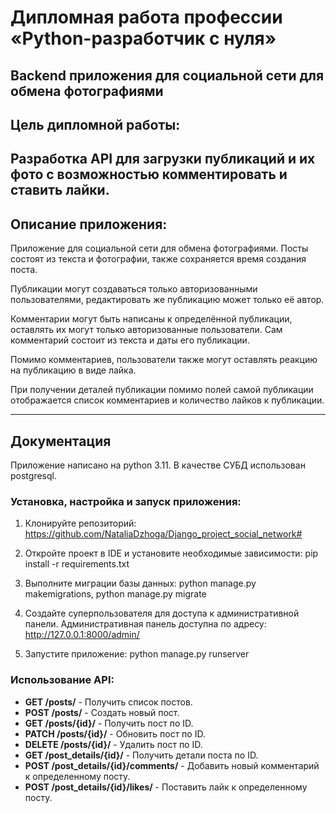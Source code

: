 # Дипломная работа профессии «Python-разработчик с нуля»

## Backend приложения для социальной сети для обмена фотографиями

## Цель дипломной работы:
Разработка API для загрузки публикаций и их фото с возможностью комментировать и ставить лайки.
------

## Описание приложения:
Приложение для социальной сети для обмена фотографиями.
Посты состоят из текста и фотографии, также сохраняется время создания поста.

Публикации могут создаваться только авторизованными пользователями, редактировать же публикацию может только её автор.

Комментарии могут быть написаны к определённой публикации, оставлять их могут только авторизованные пользователи. 
Сам комментарий состоит из текста и даты его публикации.

Помимо комментариев, пользователи также могут оставлять реакцию на публикацию в виде лайка.

При получении деталей публикации помимо полей самой публикации отображается список комментариев и количество 
лайков к публикации.

-----

## Документация
Приложение написано на python 3.11.
В качестве СУБД использован postgresql.

### Установка, настройка и запуск приложения:
1. Клонируйте репозиторий: https://github.com/NataliaDzhoga/Django_project_social_network#
   
2. Откройте проект в IDE и установите необходимые зависимости:
pip install -r requirements.txt

3. Выполните миграции базы данных:
python manage.py makemigrations,
python manage.py migrate

4. Создайте суперпользователя для доступа к административной панели.
Административная панель доступна по адресу: http://127.0.0.1:8000/admin/

5. Запустите приложение: python manage.py runserver


### Использование API:
- **GET /posts/** - Получить список постов.
- **POST /posts/** - Создать новый пост.
- **GET /posts/{id}/** - Получить пост по ID.
- **PATCH /posts/{id}/** - Обновить пост по ID.
- **DELETE /posts/{id}/** - Удалить пост по ID.
- **GET /post_details/{id}/** - Получить детали поста по ID.
- **POST /post_details/{id}/comments/** - Добавить новый комментарий к определенному посту.
- **POST /post_details/{id}/likes/** - Поставить лайк к определенному посту.
